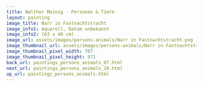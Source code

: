 ```yaml
---
title: Walther Meinig - Personen & Tiere
layout: painting
image_title: Narr in Fastnachtstracht
image_info1: Aquarell, Datum unbekannt
image_info2: (63 x 46 cm)
image_url: assets/images/persons-animals/Narr in Fastnachtstracht.png
image_thumbnail_url: assets/images/persons-animals/Narr in Fastnachtstracht-klein.png
image_thumbnail_pixel_width: 707
image_thumbnail_pixel_height: 971
back_url: paintings_persons_animals_07.html
next_url: paintings_persons_animals_20.html
up_url: paintings_persons_animals.html
---
```

